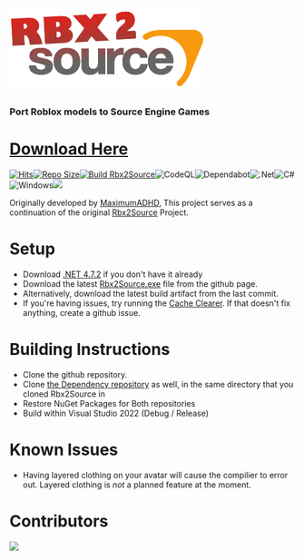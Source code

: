 # ![rbx2source](Resources/Images/smallRbx2SourceLogo.png)
### Port Roblox models to Source Engine Games
# [Download Here](https://github.com/LockpickInteractive/Rbx2Source/releases/latest/download/Rbx2Source.exe)
[![Hits](https://hits.seeyoufarm.com/api/count/incr/badge.svg?url=https%3A%2F%2Fgithub.com%2FStarLandRBLX%2FRbx2Source&count_bg=%2379C83D&title_bg=%23555555&icon=&icon_color=%23E7E7E7&title=hits&edge_flat=false)](https://hits.seeyoufarm.com)[![Repo Size](https://img.shields.io/github/repo-size/LockpickInteractive/Rbx2Source)](https://hits.seeyoufarm.com)[![Build Rbx2Source](https://github.com/LockpickInteractive/Rbx2Source/actions/workflows/build.yml/badge.svg)](https://github.com/LockpickInteractive/Rbx2Source/actions/workflows/build.yml)![CodeQL](https://github.com/LockpickInteractive/Rbx2Source/actions/workflows/codeql.yml/badge.svg)![Dependabot](https://img.shields.io/badge/dependabot-025E8C?style=flat&logo=dependabot&logoColor=white)![.Net](https://img.shields.io/badge/.NET-5C2D91?style=flat&logo=.net&logoColor=white)![C#](https://img.shields.io/badge/c%23-%23239120.svg?style=flat&logo=c-sharp&logoColor=white)![Windows](https://img.shields.io/badge/Windows-0078D6?style=flat&logo=windows&logoColor=white)[<img src="https://discordapp.com/api/guilds/787797824557154344/widget.png?style=shield">](https://discord.gg/b9MUKXF88p)
                       
Originally developed by [MaximumADHD](https://github.com/MaximumADHD), This project serves as a continuation of the original [Rbx2Source](https://github.com/MaximumADHD/Rbx2Source) Project.

# Setup
- Download [.NET 4.7.2](https://dotnet.microsoft.com/en-us/download/dotnet-framework/net472) if you don't have it already
- Download the latest [Rbx2Source.exe](https://github.com/LockpickInteractive/Rbx2Source/releases/latest/download/Rbx2Source.exe) file from the github page. 
- Alternatively, download the latest build artifact from the last commit.      
- If you're having issues, try running the [Cache Clearer](https://github.com/LockpickInteractive/Rbx2Source/raw/main/Clear%20Cache.bat).  If that doesn't fix anything, create a github issue.

# Building Instructions
- Clone the github repository.
- Clone [the Dependency repository](https://github.com/MaximumADHD/Roblox-File-Format/) as well, in the same directory that you cloned Rbx2Source in
- Restore NuGet Packages for Both repositories
- Build within Visual Studio 2022 (Debug / Release)

# Known Issues
- Having layered clothing on your avatar will cause the compilier to error out. Layered clothing is *not* a planned feature at the moment.

# Contributors
<a href="https://github.com/LockpickInteractive/Rbx2Source/graphs/contributors">
  <img src="https://contrib.rocks/image?repo=LockpickInteractive/Rbx2Source" />
</a>
